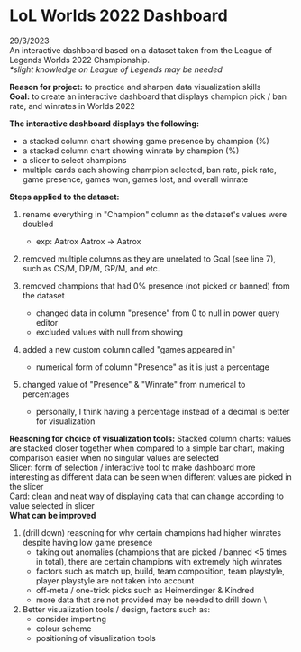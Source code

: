 # LoL Worlds 2022 Dashboard
29/3/2023\
An interactive dashboard based on a dataset taken from the League of Legends Worlds 2022 Championship.  
_*slight knowledge on League of Legends may be needed_

**Reason for project:** to practice and sharpen data visualization skills  
**Goal:** to create an interactive dashboard that displays champion pick / ban rate, and winrates in Worlds 2022

**The interactive dashboard displays the following:**  
- a stacked column chart showing game presence by champion (%)  
- a stacked column chart showing winrate by champion (%)  
- a slicer to select champions  
- multiple cards each showing champion selected, ban rate, pick rate, game presence, games won, games lost, and overall winrate  

**Steps applied to the dataset:**  
1) rename everything in "Champion" column as the dataset's values were doubled  
    - exp: Aatrox Aatrox -> Aatrox  

2) removed multiple columns as they are unrelated to Goal (see line 7), such as CS/M, DP/M, GP/M, and etc.  

3) removed champions that had 0% presence (not picked or banned) from the dataset  
    - changed data in column "presence" from 0 to null in power query editor  
    - excluded values with null from showing  

4) added a new custom column called "games appeared in"  
    - numerical form of column "Presence" as it is just a percentage  

5) changed value of "Presence" & "Winrate" from numerical to percentages  
    - personally, I think having a percentage instead of a decimal is better for visualization  

**Reasoning for choice of visualization tools:**
Stacked column charts: values are stacked closer together when compared to a simple bar chart, making comparison easier when no singular values are selected
\
Slicer: form of selection / interactive tool to make dashboard more interesting as different data can be seen when different values are picked in the slicer
\
Card: clean and neat way of displaying data that can change according to value selected in slicer
\
**What can be improved**
1) (drill down) reasoning for why certain champions had higher winrates despite having low game presence
    - taking out anomalies (champions that are picked / banned <5 times in total), there are certain champions with extremely high winrates
    - factors such as match up, build, team composition, team playstyle, player playstyle are not taken into account
    - off-meta / one-trick picks such as Heimerdinger & Kindred
    - more data that are not provided may be needed to drill down
\
2) Better visualization tools / design, factors such as:
    - consider importing
    - colour scheme
    - positioning of visualization tools


